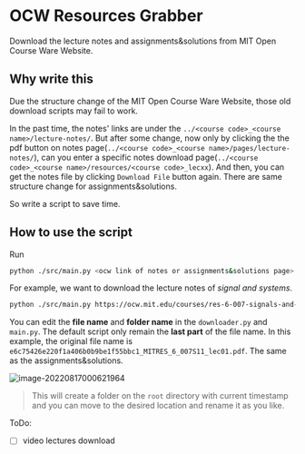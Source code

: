 # OCW Resources Grabber
Download the lecture notes and assignments&solutions  from MIT Open Course Ware Website.
## Why write this
Due the structure change of the MIT Open Course Ware Website, those old download scripts may fail to work.

In the past time, the notes' links are under the `../<course code>_<course name>/lecture-notes/`. But after some change, now only by clicking the the pdf button on notes page(`../<course code>_<course name>/pages/lecture-notes/`), can you enter a specific notes download page(`../<course code>_<course name>/resources/<course code>_lecxx`). And then, you can get the notes file by clicking `Download File` button again. There are same structure change for assignments&solutions.

So write a script to save time.

## How to use the script 

Run

```bash
python ./src/main.py <ocw link of notes or assignments&solutions page> <file extension>
```

For example, we want to download the lecture notes of *signal and systems*.

```bash
python ./src/main.py https://ocw.mit.edu/courses/res-6-007-signals-and-systems-spring-2011/pages/lecture-notes/ pdf
```

You can edit the **file name** and **folder name** in the `downloader.py` and `main.py`. The default script only remain the **last part** of the file name. In this example, the original file name is `e6c75426e220f1a406b0b9be1f55bbc1_MITRES_6_007S11_lec01.pdf`. The same as the assignments&solutions.

![image-20220817000621964](https://cdn.jsdelivr.net/gh/frinkleko/PicgoPabloBED@master/images_for_wechat/image-20220817000621964.png)

> This will create a folder on the `root` directory with current timestamp and you can move to the desired location and rename it as you like. 

ToDo:

- [ ] video lectures download
